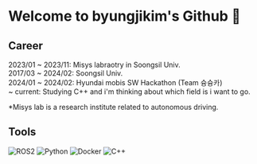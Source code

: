 # Welcome to byungjikim's Github 👋

<!--
**byungjikim/byungjikim** is a ✨ _special_ ✨ repository because its `README.md` (this file) appears on your GitHub profile.

Here are some ideas to get you started:

- 🔭 I’m currently working on ...
- 🌱 I’m currently learning ...
- 👯 I’m looking to collaborate on ...
- 🤔 I’m looking for help with ...
- 💬 Ask me about ...
- 📫 How to reach me: ...
- 😄 Pronouns: ...
- ⚡ Fun fact: ...
-->

## Career  
2023/01 ~ 2023/11: Misys labraotry in Soongsil Univ.  
2017/03 ~ 2024/02: Soongsil Univ.  
2024/01 ~ 2024/02: Hyundai mobis SW Hackathon (Team 슝슝카)  
~ current: Studying C++ and i'm thinking about which field is i want to go. 

*Misys lab is a research institute related to autonomous driving.  

## Tools
![ROS2](https://img.shields.io/badge/ros2-444444?style=flat&logo=ros)
![Python](https://img.shields.io/badge/Python-444444?style=flat&logo=Python)
![Docker](https://img.shields.io/badge/Docker-444444?style=flat&logo=Docker)
![C++](https://img.shields.io/badge/C++-444444?style=flat&logo=c%2B%2B)

